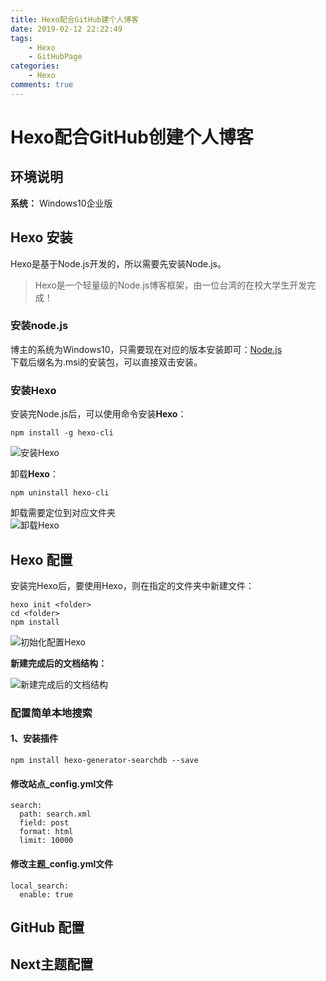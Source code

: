 ```yaml
---
title: Hexo配合GitHub建个人博客
date: 2019-02-12 22:22:49
tags: 
    - Hexo
    - GitHubPage
categories:
    - Hexo
comments: true
---
```


# Hexo配合GitHub创建个人博客

## 环境说明
**系统：** Windows10企业版  

## Hexo 安装  
Hexo是基于Node.js开发的，所以需要先安装Node.js。
>Hexo是一个轻量级的Node.js博客框架，由一位台湾的在校大学生开发完成！

### 安装node.js  
博主的系统为Windows10，只需要现在对应的版本安装即可：[Node.js](http://nodejs.cn/download/ "Node.js下载")  
下载后缀名为.msi的安装包，可以直接双击安装。

### 安装Hexo  

安装完Node.js后，可以使用命令安装**Hexo**：
```
npm install -g hexo-cli
```
![安装Hexo](/../../images/Hexo的使用/Hexo配合gitHub建个人博客/安装Hexo.png "安装Hexo")  

卸载**Hexo**：  
```
npm uninstall hexo-cli
```
卸载需要定位到对应文件夹  
![卸载Hexo](/../../images/Hexo的使用/Hexo配合gitHub建个人博客/卸载Hexo.png "卸载Hexo")

## Hexo 配置  
安装完Hexo后，要使用Hexo，则在指定的文件夹中新建文件：
```
hexo init <folder>
cd <folder>
npm install
```
![初始化配置Hexo](/../../images/Hexo的使用/Hexo配合gitHub建个人博客/初始化配置Hexo.png "初始化配置Hexo")  

**新建完成后的文档结构：**  

![新建完成后的文档结构](/../../images/Hexo的使用/Hexo配合gitHub建个人博客/新建完成后的文档结构.png "新建完成后的文档结构")  

### 配置简单本地搜索
#### 1、安装插件
```
npm install hexo-generator-searchdb --save
```
#### 修改站点_config.yml文件
```
search:
  path: search.xml
  field: post
  format: html
  limit: 10000
```
#### 修改主题_config.yml文件
```
local_search:
  enable: true
```
## GitHub 配置   
### 

## Next主题配置
